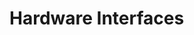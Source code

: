 # Hardware Interfaces

<!-- BEGIN CMDGEN util/regtool.py --interfaces ./hw/top_daric2/ip_autogen/gpio/data/gpio.hjson -->
<!-- END CMDGEN -->
